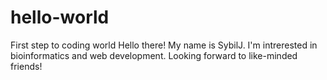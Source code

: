 # hello-world
First step to coding world
Hello there! My name is SybilJ.
I'm intrerested in bioinformatics and web development.
Looking forward to like-minded friends!
